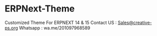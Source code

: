 # ERPNext-Theme
Customized Theme For ERPNEXT 14 &amp; 15
Contact US : 
Sales@creative-ps.org
Whatsapp :
wa.me/201097968589
